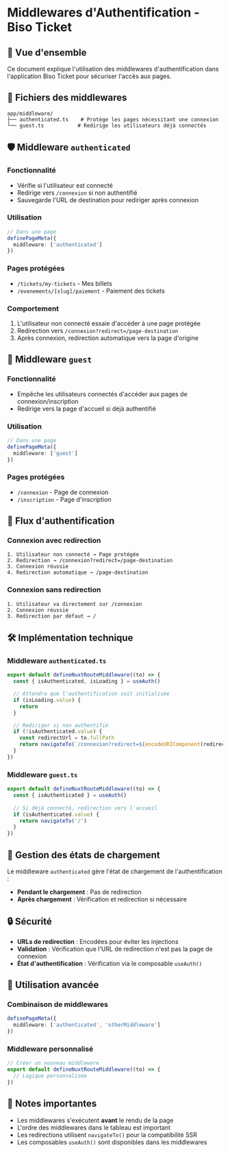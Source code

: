 # Middlewares d'Authentification - Biso Ticket

## 🔐 **Vue d'ensemble**

Ce document explique l'utilisation des middlewares d'authentification dans l'application Biso Ticket pour sécuriser l'accès aux pages.

## 📁 **Fichiers des middlewares**

```
app/middleware/
├── authenticated.ts    # Protège les pages nécessitant une connexion
└── guest.ts           # Redirige les utilisateurs déjà connectés
```

## 🛡️ **Middleware `authenticated`**

### **Fonctionnalité**
- Vérifie si l'utilisateur est connecté
- Redirige vers `/connexion` si non authentifié
- Sauvegarde l'URL de destination pour rediriger après connexion

### **Utilisation**
```typescript
// Dans une page
definePageMeta({
  middleware: ['authenticated']
})
```

### **Pages protégées**
- `/tickets/my-tickets` - Mes billets
- `/evenements/[slug]/paiement` - Paiement des tickets

### **Comportement**
1. L'utilisateur non connecté essaie d'accéder à une page protégée
2. Redirection vers `/connexion?redirect=/page-destination`
3. Après connexion, redirection automatique vers la page d'origine

## 🚫 **Middleware `guest`**

### **Fonctionnalité**
- Empêche les utilisateurs connectés d'accéder aux pages de connexion/inscription
- Redirige vers la page d'accueil si déjà authentifié

### **Utilisation**
```typescript
// Dans une page
definePageMeta({
  middleware: ['guest']
})
```

### **Pages protégées**
- `/connexion` - Page de connexion
- `/inscription` - Page d'inscription

## 🔄 **Flux d'authentification**

### **Connexion avec redirection**
```
1. Utilisateur non connecté → Page protégée
2. Redirection → /connexion?redirect=/page-destination
3. Connexion réussie
4. Redirection automatique → /page-destination
```

### **Connexion sans redirection**
```
1. Utilisateur va directement sur /connexion
2. Connexion réussie
3. Redirection par défaut → /
```

## 🛠️ **Implémentation technique**

### **Middleware `authenticated.ts`**
```typescript
export default defineNuxtRouteMiddleware((to) => {
  const { isAuthenticated, isLoading } = useAuth()

  // Attendre que l'authentification soit initialisée
  if (isLoading.value) {
    return
  }

  // Rediriger si non authentifié
  if (!isAuthenticated.value) {
    const redirectUrl = to.fullPath
    return navigateTo(`/connexion?redirect=${encodeURIComponent(redirectUrl)}`)
  }
})
```

### **Middleware `guest.ts`**
```typescript
export default defineNuxtRouteMiddleware((to) => {
  const { isAuthenticated } = useAuth()
  
  // Si déjà connecté, redirection vers l'accueil
  if (isAuthenticated.value) {
    return navigateTo('/')
  }
})
```

## 📱 **Gestion des états de chargement**

Le middleware `authenticated` gère l'état de chargement de l'authentification :
- **Pendant le chargement** : Pas de redirection
- **Après chargement** : Vérification et redirection si nécessaire

## 🔒 **Sécurité**

- **URLs de redirection** : Encodées pour éviter les injections
- **Validation** : Vérification que l'URL de redirection n'est pas la page de connexion
- **État d'authentification** : Vérification via le composable `useAuth()`

## 🚀 **Utilisation avancée**

### **Combinaison de middlewares**
```typescript
definePageMeta({
  middleware: ['authenticated', 'otherMiddleware']
})
```

### **Middleware personnalisé**
```typescript
// Créer un nouveau middleware
export default defineNuxtRouteMiddleware((to) => {
  // Logique personnalisée
})
```

## 📝 **Notes importantes**

- Les middlewares s'exécutent **avant** le rendu de la page
- L'ordre des middlewares dans le tableau est important
- Les redirections utilisent `navigateTo()` pour la compatibilité SSR
- Les composables `useAuth()` sont disponibles dans les middlewares
